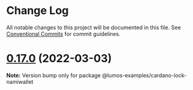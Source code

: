 # Change Log

All notable changes to this project will be documented in this file.
See [Conventional Commits](https://conventionalcommits.org) for commit guidelines.

# [0.17.0](https://github.com/Peersyst/lumos/compare/v0.17.0-rc8...v0.17.0) (2022-03-03)

**Note:** Version bump only for package @lumos-examples/cardano-lock-namiwallet
